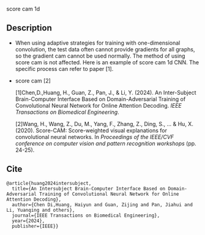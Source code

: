 score cam 1d

## Description

- When using adaptive strategies for training with one-dimensional convolution, the test data often cannot provide gradients for all graphs, so the gradient cam cannot be used normally. The method of using score cam is not affected. Here is an example of score cam 1d CNN.  The specific process can refer to paper [1].

- score cam [2]

  [1]Chen,D.,Huang, H., Guan, Z., Pan, J., & Li, Y. (2024). An Inter-Subject Brain-Computer Interface Based on Domain-Adversarial Training of Convolutional Neural Network for Online Attention Decoding. *IEEE Transactions on Biomedical Engineering*.

  [2]Wang, H., Wang, Z., Du, M., Yang, F., Zhang, Z., Ding, S., ... & Hu, X. (2020). Score-CAM: Score-weighted visual explanations for convolutional neural networks. In *Proceedings of the IEEE/CVF conference on computer vision and pattern recognition workshops* (pp. 24-25).

## Cite 

```
@article{huang2024intersubject,
  title={An Intersubject Brain-Computer Interface Based on Domain-Adversarial Training of Convolutional Neural Network for Online Attention Decoding},
  author={Chen Di,Huang, Haiyun and Guan, Zijing and Pan, Jiahui and Li, Yuanqing and others},
  journal={IEEE Transactions on Biomedical Engineering},
  year={2024},
  publisher={IEEE}}
```

